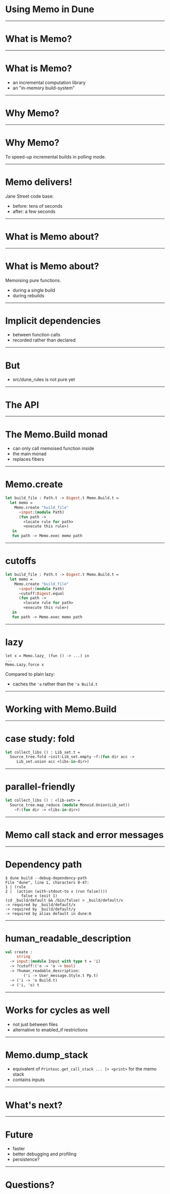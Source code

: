 <!-- $theme: gaia -->

# Using Memo in Dune

---

# What is Memo?

---

# What is Memo?

- an incremental computation library
- an "in-memory build-system"

---

# Why Memo?

---

# Why Memo?

To speed-up incremental builds in polling mode.

---

# Memo delivers!

Jane Street code base:

- before: tens of seconds
- after: a few seconds

---

# What is Memo about?

---

# What is Memo about?

Memoising pure functions.

- during a single build
- during rebuilds

---

# Implicit dependencies

- between function calls
- recorded rather than declared

---

# But

- src/dune_rules is not pure yet


---


# The API

---

# The Memo.Build monad

- can only call memoised function inside 
- the main monad
- replaces fibers

---

# Memo.create

```ocaml
let build_file : Path.t -> Digest.t Memo.Build.t =
  let memo =
    Memo.create "build_file"
      ~input:(module Path)
      (fun path ->
        <locate rule for path>
        <execute this rule>)
   in
   fun path -> Memo.exec memo path

```

---

# cutoffs

```ocaml
let build_file : Path.t -> Digest.t Memo.Build.t =
  let memo =
    Memo.create "build_file"
      ~input:(module Path)
      ~cutoff:Digest.equal
      (fun path ->
        <locate rule for path>
        <execute this rule>)
   in
   fun path -> Memo.exec memo path

```

---

# lazy

```
let x = Memo.lazy_ (fun () -> ...) in
...
Memo.Lazy.force x
```

Compared to plain lazy:
- caches the `'a` rather than the `'a Build.t`

---

# Working with Memo.Build

---

# case study: fold

```ocaml
let collect_libs () : Lib_set.t =
  Source_tree.fold ~init:Lib_set.empty ~f:(fun dir acc ->
     Lib_set.union acc <libs-in-dir>)
```


---

# parallel-friendly

```ocaml
let collect_libs () : <lib-set> =
  Source_tree.map_reduce (module Monoid.Union(Lib_set))
    ~f:(fun dir -> <libs-in-dir>)      
```

---

# Memo call stack and error messages

---

# Dependency path

```
$ dune build --debug-dependency-path
File "dune", line 1, characters 0-47:
1 | (rule
2 |  (action (with-stdout-to x (run false))))
       false x (exit 1)
(cd _build/default && /bin/false) > _build/default/x
-> required by _build/default/x
-> required by _build/default/y
-> required by alias default in dune:6
```

---

# human_readable_description

```ocaml
val create :
     string
  -> input:(module Input with type t = 'i)
  -> ?cutoff:('o -> 'o -> bool)
  -> ?human_readable_description:
        ('i -> User_message.Style.t Pp.t)
  -> ('i -> 'o Build.t)
  -> ('i, 'o) t
```

---

# Works for cycles as well

- not just between files
- alternative to enabled_if restrictions

---

# Memo.dump_stack

- equivalent of `Printexc.get_call_stack ... |> <print>` for the memo stack
- contains inputs


---

# What's next?


---

# Future

- faster
- better debugging and profiling
- persistence?

---

# Questions?